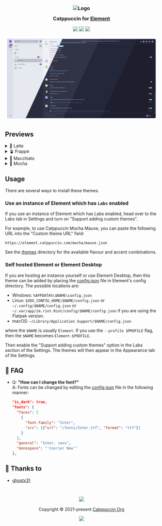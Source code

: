 <h3 align="center">
	<img src="https://raw.githubusercontent.com/catppuccin/catppuccin/main/assets/logos/exports/1544x1544_circle.png" width="100" alt="Logo"/><br/>
	<img src="https://raw.githubusercontent.com/catppuccin/catppuccin/main/assets/misc/transparent.png" height="30" width="0px"/>
	Catppuccin for <a href="https://element.io"/>Element</a>
	<img src="https://raw.githubusercontent.com/catppuccin/catppuccin/main/assets/misc/transparent.png" height="30" width="0px"/>
</h3>

<p align="center">
	<a href="https://github.com/catppuccin/element/stargazers"><img src="https://img.shields.io/github/stars/catppuccin/element?colorA=363a4f&colorB=b7bdf8&style=for-the-badge"></a>
	<a href="https://github.com/catppuccin/element/issues"><img src="https://img.shields.io/github/issues/catppuccin/element?colorA=363a4f&colorB=f5a97f&style=for-the-badge"></a>
	<a href="https://github.com/catppuccin/element/contributors"><img src="https://img.shields.io/github/contributors/catppuccin/element?colorA=363a4f&colorB=a6da95&style=for-the-badge"></a>
</p>

<p align="center">
	<img src="./assets/preview.webp"/>
</p>

## Previews

<details>
<summary>🌻 Latte</summary>
<img src="./assets/latte.webp"/>
</details>
<details>
<summary>🪴 Frappé</summary>
<img src="./assets/frappe.webp"/>
</details>
<details>
<summary>🌺 Macchiato</summary>
<img src="./assets/macchiato.webp"/>
</details>
<details>
<summary>🌿 Mocha</summary>
<img src="./assets/mocha.webp"/>
</details>

## Usage

There are several ways to install these themes.

### Use an instance of Element which has `Labs` enabled

If you use an instance of Element which has Labs enabled, head over to the Labs
tab in Settings and turn on "Support adding custom themes".

For example, to use Catppuccin Mocha Mauve, you can paste the following URL into the "Custom theme URL" field:

```
https://element.catppuccin.com/mocha/mauve.json
```

See the [themes](./themes) directory for the available flavour and accent combinations.

### Self hosted Element or Element Desktop

If you are hosting an instance yourself or use Element Desktop, then this theme
can be added by placing the [config.json](./config.json) file in Element's
config directory. The possible locations are:

- Windows: `%APPDATA%\$NAME\config.json`
- Linux: `$XDG_CONFIG_HOME/$NAME/config.json` or `~/.config/$NAME/config.json` or `~/.var/app/im.riot.Riot/config/$NAME/config.json` if you are using the Flatpak version.
- macOS: `~/Library/Application Support/$NAME/config.json`

where the `$NAME` is usually `Element`. If you use the `--profile $PROFILE` flag, then the `$NAME` becomes `Element-$PROFILE`.

Then enable the "Support adding custom themes" option in the Labs section of the
Settings. The themes will then appear in the Appearance tab of the Settings.

## 🙋 FAQ

- Q: **"How can I change the font?"** \
  A: Fonts can be changed by editing the [config.json](./config.json) file in the following manner:

  ```json
  "is_dark": true,
  "fonts": {
    "faces": [
      {
        "font-family": "Inter",
        "src": [{"url": "/fonts/Inter.ttf", "format": "ttf"}]
      }
    ],
    "general": "Inter, sans",
    "monospace": "'Courier New'"
  },
  ```

## 💝 Thanks to

- [ghostx31](https://github.com/ghostx31)

&nbsp;

<p align="center">
	<img src="https://raw.githubusercontent.com/catppuccin/catppuccin/main/assets/footers/gray0_ctp_on_line.svg?sanitize=true" />
</p>

<p align="center">
	Copyright &copy; 2021-present <a href="https://github.com/catppuccin" target="_blank">Catppuccin Org</a>
</p>

<p align="center">
	<a href="https://github.com/catppuccin/catppuccin/blob/main/LICENSE"><img src="https://img.shields.io/static/v1.svg?style=for-the-badge&label=License&message=MIT&logoColor=d9e0ee&colorA=363a4f&colorB=b7bdf8"/></a>
</p>
